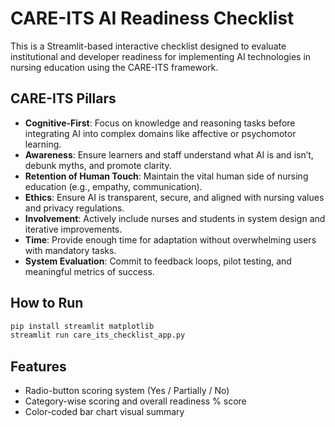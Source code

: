 
# CARE-ITS AI Readiness Checklist

This is a Streamlit-based interactive checklist designed to evaluate institutional and developer readiness for implementing AI technologies in nursing education using the CARE-ITS framework.

##  CARE-ITS Pillars

- **Cognitive-First**: Focus on knowledge and reasoning tasks before integrating AI into complex domains like affective or psychomotor learning.
- **Awareness**: Ensure learners and staff understand what AI is and isn’t, debunk myths, and promote clarity.
- **Retention of Human Touch**: Maintain the vital human side of nursing education (e.g., empathy, communication).
- **Ethics**: Ensure AI is transparent, secure, and aligned with nursing values and privacy regulations.
- **Involvement**: Actively include nurses and students in system design and iterative improvements.
- **Time**: Provide enough time for adaptation without overwhelming users with mandatory tasks.
- **System Evaluation**: Commit to feedback loops, pilot testing, and meaningful metrics of success.

##  How to Run

```bash
pip install streamlit matplotlib
streamlit run care_its_checklist_app.py
```

## Features

- Radio-button scoring system (Yes / Partially / No)
- Category-wise scoring and overall readiness % score
- Color-coded bar chart visual summary
